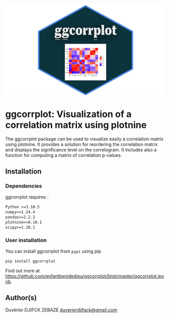 <center>
    <img src="./figures/ggcorrplot.svg" alt="centered image" height="50%"/>
</center>

# ggcorrplot: Visualization of a correlation matrix using plotnine

The ggcorrplot package can be used to visualize easily a correlation matrix using plotnine. It provides a solution for reordering the correlation matrix and displays the significance level on the correlogram. It includes also a function for computing a matrix of correlation p-values.

## Installation

### Dependencies

ggcorrplot requires :

```{python,echo=TRUE,eval=FALSE}
Python >=3.10.5
numpy>=1.24.4
pandas>=2.2.2
plotnine>=0.10.1
scipy>=1.10.1
```

### User installation

You can install ggcorrplot from `pypi` using pip

```{python,echo=TRUE,eval=FALSE}
pip install ggcorrplot
```
Find out more at https://github.com/enfantbenidedieu/ggcorrplot/blob/master/ggcorrplot.ipynb.

## Author(s)

Duvérier DJIFCK ZEBAZE [duverierdjifack@gmail.com](mailto:duverierdjifack@gmail.com)

    
